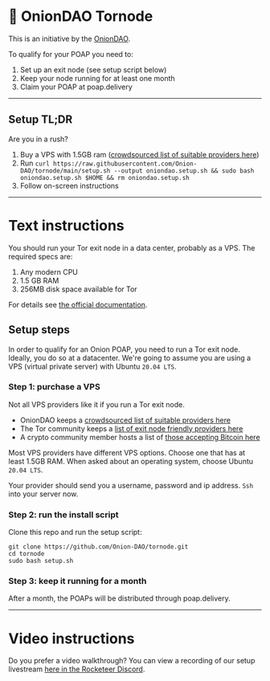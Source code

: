 # 🧅 OnionDAO Tornode

This is an initiative by the [OnionDAO]( https://oniondao.web.app/).

To qualify for your POAP you need to:

1. Set up an exit node (see setup script below)
1. Keep your node running for at least one month
1. Claim your POAP at poap.delivery

---


## Setup TL;DR

Are you in a rush?

1. Buy a VPS with 1.5GB ram ([crowdsourced list of suitable providers here](https://docs.google.com/spreadsheets/d/1ztkonpfs0u3NP1HA-V6rhE6eK77W6y0Q8gG_yv9tI3s))
2. Run `curl https://raw.githubusercontent.com/Onion-DAO/tornode/main/setup.sh --output oniondao.setup.sh && sudo bash oniondao.setup.sh $HOME && rm oniondao.setup.sh`
3. Follow on-screen instructions

---

# Text instructions

You should run your Tor exit node in a data center, probably as a VPS. The required specs are:

1. Any modern CPU
1. 1.5 GB RAM
1. 256MB disk space available for Tor

For details see [the official documentation]( https://community.torproject.org/relay/relays-requirements/ ).

## Setup steps

In order to qualify for an Onion POAP, you need to run a Tor exit node. Ideally, you do so at a datacenter. We're going to assume you are using a VPS (virtual private server) with Ubuntu `20.04 LTS`.

### Step 1: purchase a VPS

Not all VPS providers like it if you run a Tor exit node.

- OnionDAO keeps a [crowdsourced list of suitable providers here](https://docs.google.com/spreadsheets/d/1ztkonpfs0u3NP1HA-V6rhE6eK77W6y0Q8gG_yv9tI3s)
- The Tor community keeps a [ list of exit node friendly providers here ]( https://community.torproject.org/relay/community-resources/good-bad-isps/ )
- A crypto community member hosts a list of [ those accepting Bitcoin here ]( https://torbitcoinvps.github.io/ )

Most VPS providers have different VPS options. Choose one that has at least 1.5GB RAM. When asked about an operating system, choose Ubuntu `20.04 LTS`.

Your provider should send you a username, password and ip address. `Ssh` into your server now.

### Step 2: run the install script

Clone this repo and run the setup script:

```
git clone https://github.com/Onion-DAO/tornode.git
cd tornode
sudo bash setup.sh
```

### Step 3: keep it running for a month

After a month, the POAPs will be distributed through poap.delivery.

---

# Video instructions

Do you prefer a video walkthrough? You can view a recording of our setup livestream [here in the Rocketeer Discord]( https://discord.com/channels/899629740766412890/959100274587344966/959193725458858064 ).

